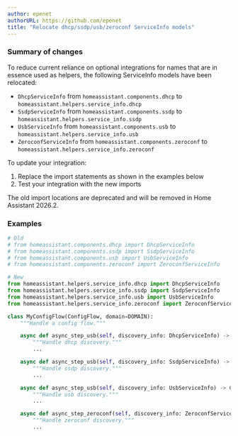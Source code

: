 ```yaml
---
author: epenet
authorURL: https://github.com/epenet
title: "Relocate dhcp/ssdp/usb/zeroconf ServiceInfo models"
---
```


### Summary of changes

To reduce current reliance on optional integrations for names that are in essence used as helpers, the following ServiceInfo models have been relocated:
- `DhcpServiceInfo` from `homeassistant.components.dhcp` to `homeassistant.helpers.service_info.dhcp`
- `SsdpServiceInfo` from `homeassistant.components.ssdp` to `homeassistant.helpers.service_info.ssdp`
- `UsbServiceInfo` from `homeassistant.components.usb` to `homeassistant.helpers.service_info.usb`
- `ZeroconfServiceInfo` from `homeassistant.components.zeroconf` to `homeassistant.helpers.service_info.zeroconf`


To update your integration:
1. Replace the import statements as shown in the examples below
2. Test your integration with the new imports

The old import locations are deprecated and will be removed in Home Assistant 2026.2.


### Examples

```python
# Old
# from homeassistant.components.dhcp import DhcpServiceInfo
# from homeassistant.components.ssdp import SsdpServiceInfo
# from homeassistant.components.usb import UsbServiceInfo
# from homeassistant.components.zeroconf import ZeroconfServiceInfo

# New
from homeassistant.helpers.service_info.dhcp import DhcpServiceInfo
from homeassistant.helpers.service_info.ssdp import SsdpServiceInfo
from homeassistant.helpers.service_info.usb import UsbServiceInfo
from homeassistant.helpers.service_info.zeroconf import ZeroconfServiceInfo

class MyConfigFlow(ConfigFlow, domain=DOMAIN):
    """Handle a config flow."""

    async def async_step_usb(self, discovery_info: DhcpServiceInfo) -> ConfigFlowResult:
        """Handle dhcp discovery."""
        ...

    async def async_step_usb(self, discovery_info: SsdpServiceInfo) -> ConfigFlowResult:
        """Handle ssdp discovery."""
        ...

    async def async_step_usb(self, discovery_info: UsbServiceInfo) -> ConfigFlowResult:
        """Handle usb discovery."""
        ...

    async def async_step_zeroconf(self, discovery_info: ZeroconfServiceInfo) -> ConfigFlowResult:
        """Handle zeroconf discovery."""
        ...
```
